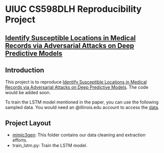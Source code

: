 # UIUC CS598DLH Reproducibility Project


## [Identify Susceptible Locations in Medical Records via Adversarial Attacks on Deep Predictive Models](https://arxiv.org/abs/1802.04822)


## Introduction

This project is to reproduce [Identify Susceptible Locations in Medical Records via Adversarial Attacks on Deep Predictive Models](https://arxiv.org/abs/1802.04822). The code would be added soon.

To train the LSTM model mentioned in the paper, you can use the following sampled data.
You would need an @illinois.edu account to access the [data](https://drive.google.com/file/d/1BPwtfLnRe4bgKQ439eANFxKDvnkzgDNH/view?usp=sharing).

## Project Layout
- [mimic3gen](../mimic3gen): This folder contains our data cleaning and extraction efforts. 
- train_lstm.py: Train the LSTM model.